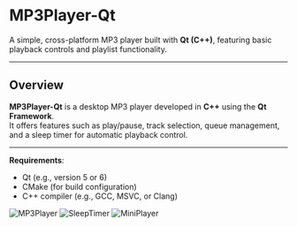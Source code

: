# MP3Player-Qt

A simple, cross-platform MP3 player built with **Qt (C++)**, featuring basic playback controls and playlist functionality.

---

## Overview

**MP3Player-Qt** is a desktop MP3 player developed in **C++** using the **Qt Framework**.  
It offers features such as play/pause, track selection, queue management, and a sleep timer for automatic playback control.

---

**Requirements**:
 - Qt (e.g., version 5 or 6)  
 - CMake (for build configuration)  
 - C++ compiler (e.g., GCC, MSVC, or Clang)

![MP3Player](https://github.com/user-attachments/assets/1f0ea0b2-1781-4334-9db5-f32f685b57b6)
![SleepTimer](https://github.com/user-attachments/assets/6c760ba7-00d5-47d5-ba09-aaa27ec43e97)
![MiniPlayer](https://github.com/user-attachments/assets/e22bb759-f78f-4870-95e9-6b6f2956b986)
